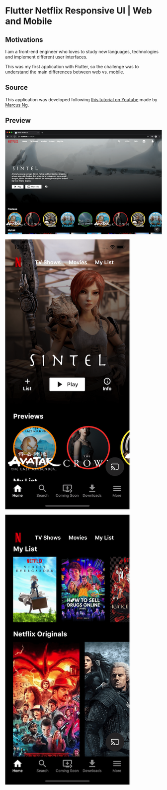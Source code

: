 # Flutter Netflix Responsive UI | Web and Mobile

## Motivations
I am a front-end engineer who loves to study new languages, technologies and implement different user interfaces.

This was my first application with Flutter, so the challenge was to understand the main differences between web vs. mobile.

## Source
This application was developed following [this tutorial on Youtube](https://youtu.be/rJKN_880b-M) made by [Marcus Ng](https://marcusng.com/).

## Preview

![Web Screenshot](screenshots/web.png)

![Mobile Screenshot 1](screenshots/mobile0.png)

![Mobile Screenshot 2](screenshots/mobile1.png)
